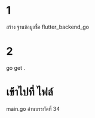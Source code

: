# 1
สร้าง ฐานข้อมูลชื่อ
flutter_backend_go

# 2 
go get .

# เข้าไปที่ ไฟล์ 
main.go อ่านบรรทัดที่  34